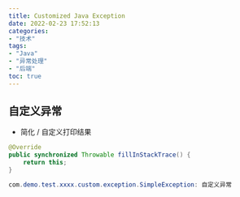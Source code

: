 ```yaml
---
title: Customized Java Exception
date: 2022-02-23 17:52:13
categories:
- "技术"
tags:
- "Java"
- "异常处理"
- "后端"
toc: true
---
```


## 自定义异常

- 简化 / 自定义打印结果
```java
@Override
public synchronized Throwable fillInStackTrace() {
    return this;
}

com.demo.test.xxxx.custom.exception.SimpleException: 自定义异常
```
